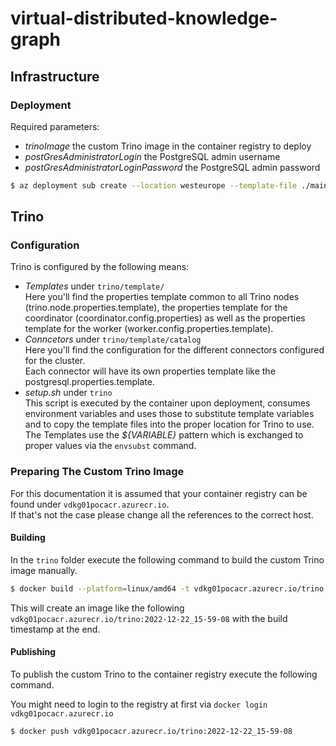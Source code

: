 # virtual-distributed-knowledge-graph

## Infrastructure

### Deployment

Required parameters:

- *trinoImage* the custom Trino image in the container registry to deploy
- *postGresAdministratorLogin* the PostgreSQL admin username
- *postGresAdministratorLoginPassword* the PostgreSQL admin password

```bash
$ az deployment sub create --location westeurope --template-file ./main.bicep --parameters @./parameters.dev.json trinoImage='vdkg01pocacr.azurecr.io/trino:2022-12-22_15-59-08' postGresAdministratorLogin='foobaruser' postGresAdministratorLoginPassword='ccb86...f1fff'
```

## Trino

### Configuration

Trino is configured by the following means:

- *Templates* under `trino/template/` \
  Here you'll find the properties template common to all Trino nodes (trino.node.properties.template), the properties template for the coordinator (coordinator.config.properties) as well as the properties template for the worker (worker.config.properties.template).
- *Conncetors* under `trino/template/catalog` \
  Here you'll find the configuration for the different connectors configured for the cluster. \
  Each connector will have its own properties template like the postgresql.properties.template.
- *setup.sh* under `trino` \
  This script is executed by the container upon deployment, consumes environment variables and uses those to substitute template variables and to copy the template files into the proper location for Trino to use.
  The Templates use the *${VARIABLE}* pattern which is exchanged to proper values via the `envsubst` command.




### Preparing The Custom Trino Image

For this documentation it is assumed that your container registry can be found under `vdkg01pocacr.azurecr.io`. \
If that's not the case please change all the references to the correct host.

#### Building 
In the `trino` folder execute the following command to build the custom Trino image manually.

```bash
$ docker build --platform=linux/amd64 -t vdkg01pocacr.azurecr.io/trino:$(date +"%Y-%m-%d_%H-%M-%S") .
```

This will create an image like the following `vdkg01pocacr.azurecr.io/trino:2022-12-22_15-59-08` with the build timestamp at the end.

#### Publishing

To publish the custom Trino to the container registry execute the following command.

You might need to login to the registry at first via `docker login vdkg01pocacr.azurecr.io`

```bash
$ docker push vdkg01pocacr.azurecr.io/trino:2022-12-22_15-59-08
```